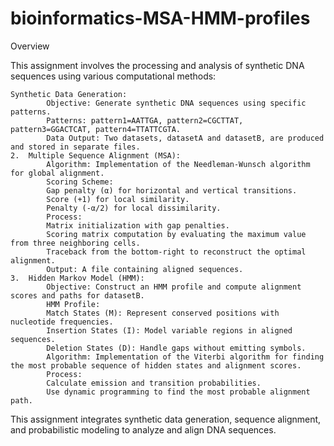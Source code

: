 # bioinformatics-MSA-HMM-profiles


Overview

This assignment involves the processing and analysis of synthetic DNA sequences using various computational methods:

	Synthetic Data Generation:
			Objective: Generate synthetic DNA sequences using specific patterns.
			Patterns: pattern1=ΑΑΤΤGA, pattern2=CGCTTAT, pattern3=GGACTCAT, pattern4=TTATTCGTA.
			Data Output: Two datasets, datasetA and datasetB, are produced and stored in separate files.
	2.	Multiple Sequence Alignment (MSA):
			Algorithm: Implementation of the Needleman-Wunsch algorithm for global alignment.
			Scoring Scheme:
			Gap penalty (α) for horizontal and vertical transitions.
			Score (+1) for local similarity.
			Penalty (-α/2) for local dissimilarity.
			Process:
			Matrix initialization with gap penalties.
			Scoring matrix computation by evaluating the maximum value from three neighboring cells.
			Traceback from the bottom-right to reconstruct the optimal alignment.
			Output: A file containing aligned sequences.
	3.	Hidden Markov Model (HMM):
			Objective: Construct an HMM profile and compute alignment scores and paths for datasetB.
			HMM Profile:
			Match States (M): Represent conserved positions with nucleotide frequencies.
			Insertion States (I): Model variable regions in aligned sequences.
			Deletion States (D): Handle gaps without emitting symbols.
			Algorithm: Implementation of the Viterbi algorithm for finding the most probable sequence of hidden states and alignment scores.
			Process:
			Calculate emission and transition probabilities.
			Use dynamic programming to find the most probable alignment path.

This assignment integrates synthetic data generation, sequence alignment, and probabilistic modeling to analyze and align DNA sequences.
